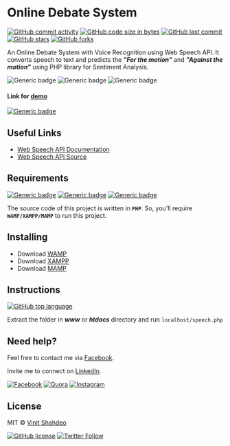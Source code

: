 # Online Debate System

[![GitHub commit activity](https://img.shields.io/github/commit-activity/y/vinitshahdeo/online-debate-system.svg?logo=github&style=social)](https://github.com/vinitshahdeo/) [![GitHub code size in bytes](https://img.shields.io/github/languages/code-size/vinitshahdeo/online-debate-system.svg?logo=github&style=social)](https://github.com/vinitshahdeo/) [![GitHub last commit](https://img.shields.io/github/last-commit/vinitshahdeo/online-debate-system.svg?style=social&logo=git)](https://github.com/vinitshahdeo/) [![GitHub stars](https://img.shields.io/github/stars/vinitshahdeo/online-debate-system.svg?style=social)](https://github.com/vinitshahdeo/online-debate-system/stargazers) [![GitHub forks](https://img.shields.io/github/forks/vinitshahdeo/online-debate-system.svg?style=social&logo=git)](https://github.com/vinitshahdeo/online-debate-system/network)

An Online Debate System with Voice Recognition using Web Speech API. It converts speech to text and predicts the ***"For the motion"*** and ***"Against the motion"*** using PHP library for Sentiment Analysis.

![Generic badge](https://img.shields.io/badge/debate-system-orange.svg) 
![Generic badge](https://img.shields.io/badge/speech-api-yellowgreen.svg)
![Generic badge](https://img.shields.io/badge/sentiment-analysis-ff69b4.svg) 

#### Link for [demo](https://vinitshahdeo.github.io/online-debate-system/speech.html) 
[![Generic badge](https://img.shields.io/badge/view-demo-teal.svg)](https://vinitshahdeo.github.io/online-debate-system/speech.html)

## Useful Links

- [Web Speech API Documentation](https://w3c.github.io/speech-api/speechapi.html)
- [Web Speech API Source](https://github.com/w3c/speech-api)

## Requirements

[![Generic badge](https://img.shields.io/badge/wamp-server-red.svg)](http://www.wampserver.com/en/) [![Generic badge](https://img.shields.io/badge/xampp-server-blue.svg)](https://www.apachefriends.org/download.html) [![Generic badge](https://img.shields.io/badge/mamp-server-lightgrey.svg)](https://www.mamp.info/en/)

The source code of this project is written in **`PHP`**. So, you'll require **`WAMP/XAMPP/MAMP`** to run this project.

## Installing 

- Download [WAMP](http://www.wampserver.com/en/)
- Download [XAMPP](https://www.apachefriends.org/download.html)
- Download [MAMP](https://www.mamp.info/en/)

## Instructions

[![GitHub top language](https://img.shields.io/github/languages/top/vinitshahdeo/online-debate-system.svg?logo=php&style=social)](https://github.com/vinitshahdeo/)

Extract the folder in ***www*** or ***htdocs*** directory and run `localhost/speech.php`

## Need help?

Feel free to contact me via [Facebook](https://www.facebook.com/vinit.shahdeo).

Invite me to connect on [LinkedIn](https://www.linkedin.com/in/vinitshahdeo/).

[![Facebook](https://img.shields.io/badge/Facebook-add-blue.svg?logo=facebook)](https://www.facebook.com/vinit.shahdeo) [![Quora](https://img.shields.io/badge/Quora-ask-red.svg?logo=quora)](https://www.quora.com/profile/Vinit-Shahdeo-1) [![Instagram](https://img.shields.io/badge/Instagram-follow-yellow.svg?logo=instagram&logoColor=white)](https://www.instagram.com/vinitshahdeo/)

## License

MIT &copy; [Vinit Shahdeo](https://github.com/vinitshahdeo/online-debate-system/blob/master/LICENSE)

[![GitHub license](https://img.shields.io/github/license/vinitshahdeo/online-debate-system.svg?style=social&logo=github)](https://github.com/vinitshahdeo/online-debate-system/blob/master/LICENSE) [![Twitter Follow](https://img.shields.io/twitter/follow/Vinit_Shahdeo.svg?style=social)](https://twitter.com/Vinit_Shahdeo)
